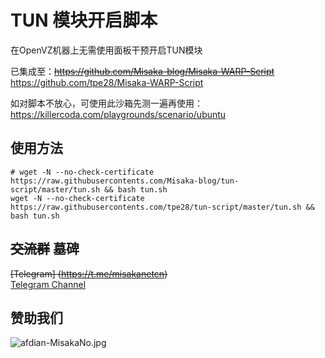 # TUN 模块开启脚本

在OpenVZ机器上无需使用面板干预开启TUN模块

已集成至：~~https://github.com/Misaka-blog/Misaka-WARP-Script~~ https://github.com/tpe28/Misaka-WARP-Script

如对脚本不放心，可使用此沙箱先测一遍再使用：https://killercoda.com/playgrounds/scenario/ubuntu

## 使用方法

```shell
# wget -N --no-check-certificate https://raw.githubusercontents.com/Misaka-blog/tun-script/master/tun.sh && bash tun.sh
wget -N --no-check-certificate https://raw.githubusercontents.com/tpe28/tun-script/master/tun.sh && bash tun.sh
```

## ~~交流群~~ 墓碑
~~[Telegram] (https://t.me/misakanetcn)~~  
[Telegram Channel](https://t.me/misakano)

## 赞助我们

![afdian-MisakaNo.jpg](https://s2.loli.net/2021/12/25/SimocqwhVg89NQJ.jpg)
